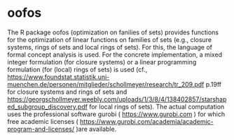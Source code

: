 # oofos
The R package oofos (optimization on fanilies of sets) provides functions for the optimization of linear functions on families of sets (e.g., closure systems, rings of sets and local rings of sets).
For this, the language of formal concept analysis is used. For the concrete implementation, a mixed integer formulation (for closure systems) or a linear programming formulation (for (local) rings of sets) is used (cf., https://www.foundstat.statistik.uni-muenchen.de/personen/mitglieder/schollmeyer/research/tr_209.pdf p.19ff for closure systems and rings of sets and https://georgschollmeyer.weebly.com/uploads/1/3/8/4/138402857/starshaped_subgroup_discovery.pdf for local rings of sets).
The actual computation uses the professional software gurobi ( https://www.gurobi.com ) for which free academic licenses ( https://www.gurobi.com/academia/academic-program-and-licenses/ )are available.
